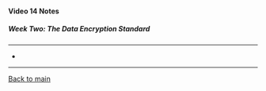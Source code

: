 #### Video 14 Notes

##### Week Two: The Data Encryption Standard
---
- 

---

[Back to main](https://github.com/rot0xd/Coursera/blob/master/Cryptography/I/README.md)

